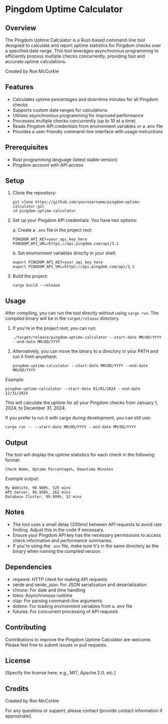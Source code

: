 # Pingdom Uptime Calculator

## Overview
The Pingdom Uptime Calculator is a Rust-based command-line tool designed to calculate and report uptime statistics for Pingdom checks over a specified date range. This tool leverages asynchronous programming to efficiently process multiple checks concurrently, providing fast and accurate uptime calculations.

Created by Ron McCorkle

## Features
- Calculates uptime percentages and downtime minutes for all Pingdom checks
- Supports custom date ranges for calculations
- Utilizes asynchronous programming for improved performance
- Processes multiple checks concurrently (up to 10 at a time)
- Reads Pingdom API credentials from environment variables or a .env file
- Provides a user-friendly command-line interface with usage instructions

## Prerequisites
- Rust programming language (latest stable version)
- Pingdom account with API access

## Setup
1. Clone the repository:
   ```
   git clone https://github.com/yourusername/pingdom-uptime-calculator.git
   cd pingdom-uptime-calculator
   ```

2. Set up your Pingdom API credentials:
   You have two options:

   a. Create a `.env` file in the project root:
      ```
      PINGDOM_API_KEY=your_api_key_here
      PINGDOM_API_URL=https://api.pingdom.com/api/3.1
      ```

   b. Set environment variables directly in your shell:
      ```
      export PINGDOM_API_KEY=your_api_key_here
      export PINGDOM_API_URL=https://api.pingdom.com/api/3.1
      ```

3. Build the project:
   ```
   cargo build --release
   ```

## Usage
After compiling, you can run the tool directly without using `cargo run`. The compiled binary will be in the `target/release` directory.

1. If you're in the project root, you can run:
   ```
   ./target/release/pingdom-uptime-calculator --start-date MM/DD/YYYY --end-date MM/DD/YYYY
   ```

2. Alternatively, you can move the binary to a directory in your PATH and run it from anywhere:
   ```
   pingdom-uptime-calculator --start-date MM/DD/YYYY --end-date MM/DD/YYYY
   ```

Example:
```
pingdom-uptime-calculator --start-date 01/01/2024 --end-date 12/31/2024
```

This will calculate the uptime for all your Pingdom checks from January 1, 2024, to December 31, 2024.

If you prefer to run it with cargo during development, you can still use:
```
cargo run -- --start-date MM/DD/YYYY --end-date MM/DD/YYYY
```

## Output
The tool will display the uptime statistics for each check in the following format:
```
Check Name, Uptime Percentage%, Downtime Minutes
```

Example output:
```
My Website, 99.900%, 525 mins
API Server, 99.950%, 262 mins
Database Cluster, 99.999%, 52 mins
```

## Notes
- The tool uses a small delay (200ms) between API requests to avoid rate limiting. Adjust this in the code if necessary.
- Ensure your Pingdom API key has the necessary permissions to access check information and performance summaries.
- If you're using the `.env` file, make sure it's in the same directory as the binary when running the compiled version.

## Dependencies
- reqwest: HTTP client for making API requests
- serde and serde_json: For JSON serialization and deserialization
- chrono: For date and time handling
- tokio: Asynchronous runtime
- clap: For parsing command-line arguments
- dotenv: For loading environment variables from a .env file
- futures: For concurrent processing of API requests

## Contributing
Contributions to improve the Pingdom Uptime Calculator are welcome. Please feel free to submit issues or pull requests.

## License
[Specify the license here, e.g., MIT, Apache 2.0, etc.]

## Credits
Created by Ron McCorkle

For any questions or support, please contact [provide contact information if appropriate].

